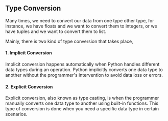 ## Type Conversion

Many times, we need to convert our data from one type other type, for instance, we have floats and we want to convert them to integers, or we have tuples and we want to convert them to list.

Mainly, there is two kind of type conversion that takes place,

#### 1. Implicit Conversion

Implicit conversion happens automatically when Python handles different data types during an operation. Python implicitly converts one data type to another without the programmer's intervention to avoid data loss or errors.

#### 2. Explicit Conversion

Explicit conversion, also known as type casting, is when the programmer manually converts one data type to another using built-in functions. This type of conversion is done when you need a specific data type in certain scenarios.
